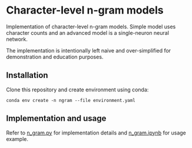 # Character-level n-gram models

Implementation of character-level n-gram models. Simple model uses character counts and an advanced model is a single-neuron neural network.

The implementation is intentionally left naive and over-simplified for demonstration and education purposes.

## Installation

Clone this repository and create environment using conda:

```commandline
conda env create -n ngram --file environment.yaml
```

## Implementation and usage

Refer to [n_gram.py](n_gram.py) for implementation details and [n_gram.ipynb](n_gram.ipynb) for usage example.
